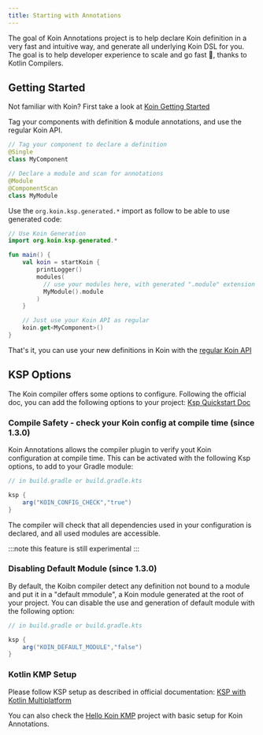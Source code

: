 ```yaml
---
title: Starting with Annotations
---
```


The goal of Koin Annotations project is to help declare Koin definition in a very fast and intuitive way, and generate all underlying Koin DSL for you. The goal is to help developer experience to scale and go fast 🚀, thanks to Kotlin Compilers.

## Getting Started

Not familiar with Koin? First take a look at [Koin Getting Started](https://insert-koin.io/docs/quickstart/kotlin)

Tag your components with definition & module annotations, and use the regular Koin API.

```kotlin
// Tag your component to declare a definition
@Single
class MyComponent
```

```kotlin
// Declare a module and scan for annotations
@Module
@ComponentScan
class MyModule
```

Use the `org.koin.ksp.generated.*` import as follow to be able to use generated code:

```kotlin
// Use Koin Generation
import org.koin.ksp.generated.*

fun main() {
    val koin = startKoin {
        printLogger()
        modules(
          // use your modules here, with generated ".module" extension on Module classes
          MyModule().module
        )
    }

    // Just use your Koin API as regular
    koin.get<MyComponent>()
}
```

That's it, you can use your new definitions in Koin with the [regular Koin API](https://insert-koin.io/docs/reference/introduction)

## KSP Options

The Koin compiler offers some options to configure. Following the official doc, you can add the following options to your project: [Ksp Quickstart Doc](https://kotlinlang.org/docs/ksp-quickstart.html#pass-options-to-processors)

### Compile Safety - check your Koin config at compile time (since 1.3.0)

Koin Annotations allows the compiler plugin to verify yout Koin configuration at compile time. This can be activated with the following Ksp options, to add to your Gradle module: 

```groovy
// in build.gradle or build.gradle.kts

ksp {
    arg("KOIN_CONFIG_CHECK","true")
}
```

The compiler will check that all dependencies used in your configuration is declared, and all used modules are accessible.

:::note
  this feature is still experimental
:::

### Disabling Default Module (since 1.3.0) 

By default, the Koibn compiler detect any definition not bound to a module and put it in a "default mmodule", a Koin module generated at the root of your project. You can disable the use and generation of default module with the following option:

```groovy
// in build.gradle or build.gradle.kts

ksp {
    arg("KOIN_DEFAULT_MODULE","false")
}
```

### Kotlin KMP Setup

Please follow KSP setup as described in official documentation: [KSP with Kotlin Multiplatform](https://kotlinlang.org/docs/ksp-multiplatform.html)

You can also check the [Hello Koin KMP](https://github.com/InsertKoinIO/hello-kmp/tree/annotations) project with basic setup for Koin Annotations.
